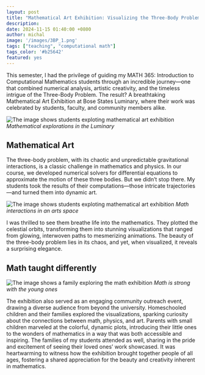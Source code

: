 ```yaml
---
layout: post
title: "Mathematical Art Exhibition: Visualizing the Three-Body Problem"
description:
date: 2024-11-15 01:40:00 +0800
author: michal
image: '/images/3BP_1.png'
tags: ["teaching", "computational math"]
tags_color: '#b25642'
featured: yes
---
```


This semester, I had the privilege of guiding my MATH 365: Introduction to Computational Mathematics students through an incredible journey—one that combined numerical analysis, artistic creativity, and the timeless intrigue of the Three-Body Problem. The result? A breathtaking Mathematical Art Exhibition at Bose States Luminary, where their work was celebrated by students, faculty, and community members alike.

![The image shows students exploting mathematical art exhibition](/images/3BP_2.png)
*Mathematical explorations in the Luminary*

## Mathematical Art
The three-body problem, with its chaotic and unpredictable gravitational interactions, is a classic challenge in mathematics and physics. In our course, we developed numerical solvers for differential equations to approximate the motion of these three bodies. But we didn’t stop there. My students took the results of their computations—those intricate trajectories—and turned them into dynamic art.

![The image shows students exploting mathematical art exhibition](/images/3BP_3.png)
*Math interactions in an arts space*

I was thrilled to see them breathe life into the mathematics. They plotted the celestial orbits, transforming them into stunning visualizations that ranged from glowing, interwoven paths to mesmerizing animations. The beauty of the three-body problem lies in its chaos, and yet, when visualized, it reveals a surprising elegance.


## Math taught differently
![The image shows a family exploring the math exhibition](/images/3BP_4.png)
*Math is strong with the young ones*

The exhibition also served as an engaging community outreach event, drawing a diverse audience from beyond the university. Homeschooled children and their families explored the visualizations, sparking curiosity about the connections between math, physics, and art. Parents with small children marveled at the colorful, dynamic plots, introducing their little ones to the wonders of mathematics in a way that was both accessible and inspiring. The families of my students attended as well, sharing in the pride and excitement of seeing their loved ones’ work showcased. It was heartwarming to witness how the exhibition brought together people of all ages, fostering a shared appreciation for the beauty and creativity inherent in mathematics.





